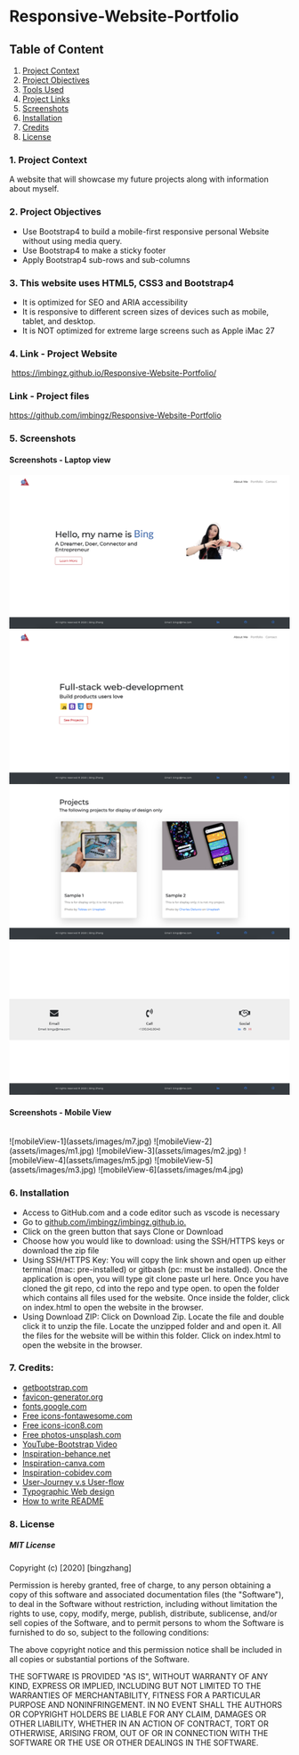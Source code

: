# Responsive-Website-Portfolio

## Table of Content
1. [ Project Context ](#context)
2. [ Project Objectives ](#objectives)
3. [ Tools Used ](#tools)
4. [ Project Links ](#Links)
5. [ Screenshots ](#Screenshots)
6. [ Installation](#Installation)
7. [ Credits](#Credits)
8. [ License ](#objectives)


<a name="context"></a>
### 1. Project Context
A website that will showcase my future projects along with information about myself.

<a name="objectives"></a>
### 2. Project Objectives
 * Use Bootstrap4 to build a mobile-first responsive personal Website without using media query. 
 * Use Bootstrap4 to make a sticky footer 
 * Apply Bootstrap4 sub-rows and sub-columns 

<a name="tools"></a>
### 3. This website uses HTML5, CSS3 and Bootstrap4
* It is optimized for SEO and ARIA accessibility 
* It is responsive to different screen sizes of devices such as mobile, tablet, and desktop.
* It is NOT optimized for extreme large screens such as Apple iMac 27

<a name="Links"></a>
### 4. Link - Project Website
 https://imbingz.github.io/Responsive-Website-Portfolio/

### Link - Project files 
https://github.com/imbingz/Responsive-Website-Portfolio

<a name="Screenshots"></a>
### 5. Screenshots 

####  Screenshots - Laptop view 
![screenshot1](assets/images/s1.png)
![screenshot2](assets/images/s2.png)
![screenshot3](assets/images/s3.png)
![screenshot4](assets/images/s4.png)


#### Screenshots - Mobile View
<br/> 
![mobileView-1](assets/images/m7.jpg)
![mobileView-2](assets/images/m1.jpg)
![mobileView-3](assets/images/m2.jpg)
![mobileView-4](assets/images/m5.jpg)
![mobileView-5](assets/images/m3.jpg)
![mobileView-6](assets/images/m4.jpg)




<a name="Installation"></a>
### 6. Installation
* Access to GitHub.com and a code editor such as vscode is necessary
* Go to [github.com/imbingz/imbingz.github.io.](https://github.com/imbingz/Responsive-Website-Portfolio)
* Click on the green button that says Clone or Download
* Choose how you would like to download: using the SSH/HTTPS keys or download the zip file
* Using SSH/HTTPS Key: You will copy the link shown and open up either terminal (mac: pre-installed) or gitbash (pc: must be installed). Once the application is open, you will type git clone paste url here. Once you have cloned the git repo, cd into the repo and type open. to open the folder which contains all files used for the website. Once inside the folder, click on index.html to open the website in the browser.
* Using Download ZIP: Click on Download Zip. Locate the file and double click it to unzip the file. Locate the unzipped folder and and open it. All the files for the website will be within this folder. Click on index.html to open the website in the browser.


<a name="Credits"></a>
### 7. Credits:
* [getbootstrap.com](https://getbootstrap.com/docs/4.0/getting-started/introduction/)
* [favicon-generator.org](https://www.favicon-generator.org/)
* [fonts.google.com](https://fonts.google.com/)
* [Free icons-fontawesome.com](https://fontawesome.com/v4.7.0/get-started/)
* [Free icons-icon8.com](https://icons8.com/)
* [Free photos-unsplash.com](https://unsplash.com/)
* [YouTube-Bootstrap Video](https://youtu.be/zhllkjYYUVE)
* [Inspiration-behance.net](https://www.behance.net/collection/178220473/Portfolio-website)
* [Inspiration-canva.com](https://www.canva.com)
* [Inspiration-cobidev.com](https://cobidev.com/)
* [User-Journey v.s User-flow](https://xd.adobe.com/ideas/process/user-research/user-journey-vs-user-flow/)
* [Typographic Web design](http://www.typographicwebdesign.com/setting-text/font-size-line-height-measure-alignment/#:~:text=Line%20height%20controls%20the%20amount,like%20a%20tightly%20woven%20fabric)
* [How to write README](https://github.com/matiassingers/awesome-readme)

<a name="objectives"></a>
### 8. License

##### MIT License
<p>Copyright (c) [2020] [bingzhang]</p>
<p>Permission is hereby granted, free of charge, to any person obtaining a copy of this software and associated documentation files (the "Software"), to deal in the Software without restriction, including without limitation the rights to use, copy, modify, merge, publish, distribute, sublicense, and/or sell copies of the Software, and to permit persons to whom the Software is furnished to do so, subject to the following conditions:</p>
<p>The above copyright notice and this permission notice shall be included in all copies or substantial portions of the Software.</p>
<p>THE SOFTWARE IS PROVIDED "AS IS", WITHOUT WARRANTY OF ANY KIND, EXPRESS OR IMPLIED, INCLUDING BUT NOT LIMITED TO THE WARRANTIES OF MERCHANTABILITY, FITNESS FOR A PARTICULAR PURPOSE AND NONINFRINGEMENT. IN NO EVENT SHALL THE AUTHORS OR COPYRIGHT HOLDERS BE LIABLE FOR ANY CLAIM, DAMAGES OR OTHER LIABILITY, WHETHER IN AN ACTION OF CONTRACT, TORT OR OTHERWISE, ARISING FROM, OUT OF OR IN CONNECTION WITH THE SOFTWARE OR THE USE OR OTHER DEALINGS IN THE SOFTWARE.</p>
